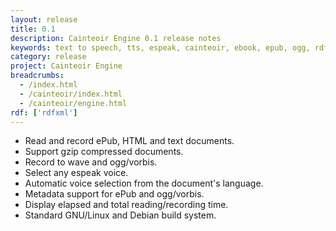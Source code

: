```yaml
---
layout: release
title: 0.1
description: Cainteoir Engine 0.1 release notes
keywords: text to speech, tts, espeak, cainteoir, ebook, epub, ogg, rdf, metadata
category: release
project: Cainteoir Engine
breadcrumbs:
  - /index.html
  - /cainteoir/index.html
  - /cainteoir/engine.html
rdf: ['rdfxml']
---
```


*  Read and record ePub, HTML and text documents.
*  Support gzip compressed documents.
*  Record to wave and ogg/vorbis.
*  Select any espeak voice.
*  Automatic voice selection from the document's language.
*  Metadata support for ePub and ogg/vorbis.
*  Display elapsed and total reading/recording time.
*  Standard GNU/Linux and Debian build system.
